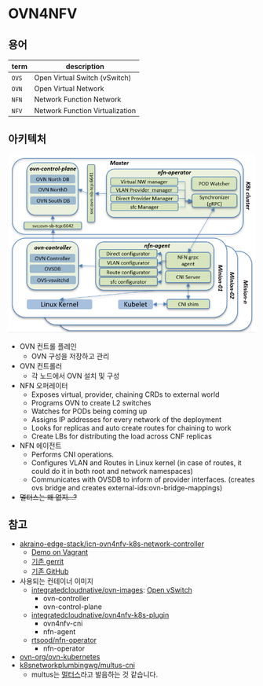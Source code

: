 # OVN4NFV

## 용어

| term  | description                     |
| ----- | ------------------------------- |
| `OVS` | Open Virtual Switch (vSwitch)   |
| `OVN` | Open Virtual Network            |
| `NFN` | Network Function Network        |
| `NFV` | Network Function Virtualization |

## 아키텍처

![ovn4nfv-k8s-arch-block.png](../../../../images/networking/ovn4nfv-k8s-arch-block.png)

- OVN 컨트롤 플레인
  - OVN 구성을 저장하고 관리
- OVN 컨트롤러
  - 각 노드에서 OVN 설치 및 구성
- NFN 오퍼레이터
  - Exposes virtual, provider, chaining CRDs to external world
  - Programs OVN to create L2 switches
  - Watches for PODs being coming up
  - Assigns IP addresses for every network of the deployment
  - Looks for replicas and auto create routes for chaining to work
  - Create LBs for distributing the load across CNF replicas
- NFN 에이전트
  - Performs CNI operations.
  - Configures VLAN and Routes in Linux kernel (in case of routes, it could do it in both root and network namespaces)
  - Communicates with OVSDB to inform of provider interfaces. (creates ovs bridge and creates external-ids:ovn-bridge-mappings)
- ~~멀터스는 왜 없지...?~~

## 참고

- [akraino-edge-stack/icn-ovn4nfv-k8s-network-controller](https://github.com/akraino-edge-stack/icn-ovn4nfv-k8s-network-controller)
  - [Demo on Vagrant](demo-vagrant.md)
  - [기존 gerrit](https://gerrit.opnfv.org/gerrit/ovn4nfv-k8s-plugin.git)
  - [기존 GitHub](https://github.com/opnfv/ovn4nfv-k8s-plugin)
- 사용되는 컨테이너 이미지
  - [integratedcloudnative/ovn-images](https://hub.docker.com/r/integratedcloudnative/ovn-images): [Open vSwitch](https://github.com/akraino-icn/ovs)
    - ovn-controller
    - ovn-control-plane
  - [integratedcloudnative/ovn4nfv-k8s-plugin](https://hub.docker.com/r/integratedcloudnative/ovn4nfv-k8s-plugin)
    - ovn4nfv-cni
    - nfn-agent
  - [rtsood/nfn-operator](https://hub.docker.com/r/rtsood/nfn-operator)
    - nfn-operator
- [ovn-org/ovn-kubernetes](https://github.com/ovn-org/ovn-kubernetes)
- [k8snetworkplumbingwg/multus-cni](https://github.com/k8snetworkplumbingwg/multus-cni)
  - multus는 [멀터스](https://www.youtube.com/watch?v=FwhVJ_e8cW0&t=764s)라고 발음하는 것 같습니다.
